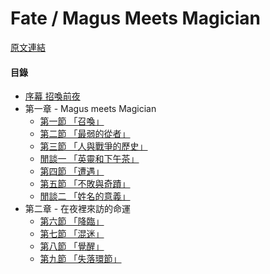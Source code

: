 Fate / Magus Meets Magician
====
[原文連結](https://syosetu.org/novel/42788/)

#### 目錄
* [序幕 招喚前夜](./article/0000.md)
* 第一章 - Magus meets Magician
  * [第一節 「召喚」](./article/0101.md)
  * [第二節 「最弱的從者」](./article/0102.md)
  * [第三節 「人與戰爭的歷史」](./article/0103.md)
  * [閒談一 「英靈和下午茶」](./article/010301.md)
  * [第四節 「遭遇」](./article/0104.md)
  * [第五節 「不敗與奇蹟」](./article/0105.md)
  * [閒談二 「姓名的意義」](./article/010501.md)
* 第二章 - 在夜裡來訪的命運
  * [第六節 「降臨」](./article/0206.md)
  * [第七節 「混迷」](./article/0207.md)
  * [第八節 「覺醒」](./article/0208.md)
  * [第九節 「失落環節」](./article/0209.md)
